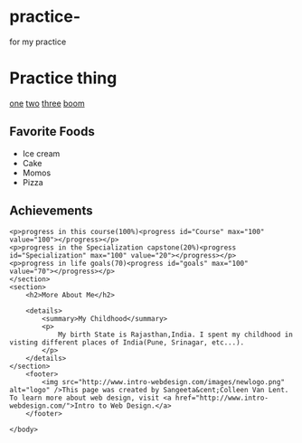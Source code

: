# practice-
for my practice <!DOCTYPE html>
<html lang ="en">
<head>
<meta charset = "UTF-8">
<title>It's practice time</title>
</head>
<body>
	<h1>Practice thing</h1>
<nav>
		<a href="#">one</a>
		<a href ="#">two</a>
		<a href ="#">three</a>
		<a href ="#">boom</a>
	</nav>
	<section>
	<h2>Favorite Foods</h2>
	<ul>
		<li>Ice cream</li>
		<li>Cake</li>
		<li>Momos</li>
		<li>Pizza</li>
	</ul>
   </section>
   <section>
	<h2>Achievements</h2>

	<p>progress in this course(100%)<progress id="Course" max="100" value="100"></progress></p>
	<p>progress in the Specialization capstone(20%)<progress id="Specialization" max="100" value="20"></progress></p>
	<p>progress in life goals(70)<progress id="goals" max="100" value="70"></progress></p>
	</section>
	<section>
		<h2>More About Me</h2>

		<details>
			<summary>My Childhood</summary>
			<p>
				My birth State is Rajasthan,India. I spent my childhood in visting different places of India(Pune, Srinagar, etc...).
			</p>
		</details>
	</section>
		<footer>
			<img src="http://www.intro-webdesign.com/images/newlogo.png"  alt="logo" />This page was created by Sangeeta&cent;Colleen Van Lent. To learn more about web design, visit <a href="http://www.intro-webdesign.com/">Intro to Web Design.</a>
		</footer>

	</body>

</html>
